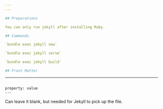 ```yaml
---
---

## Preparations

You can only run jekyll after installing Ruby.

## Commands

`bundle exec jekyll new`

`bundle exec jekyll serve`

`bundle exec jekyll build`

## Front Matter

```
---
```

property: value
---
```

Can leave it blank, but needed for Jekyll to pick up the file.
